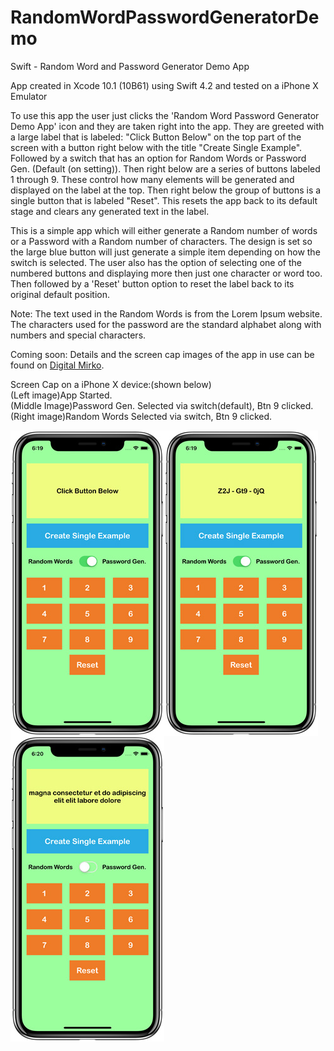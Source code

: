 # RandomWordPasswordGeneratorDemo

Swift - Random Word and Password Generator Demo App

App created in Xcode 10.1 (10B61) using Swift 4.2 and tested on a iPhone X Emulator

To use this app the user just clicks the 'Random Word Password Generator Demo App' icon and they are taken right into the app. 
They are greeted with a large label that is labeled: "Click Button Below" on the top part of the screen with a button right 
below with the title "Create Single Example". Followed by a switch that has an option for Random Words or Password Gen.
(Default (on setting)). Then right below are a series of buttons labeled 1 through 9. These control how many elements will
be generated and displayed on the label at the top. Then right below the group of buttons is a single button that is labeled
"Reset". This resets the app back to its default stage and clears any generated text in the label.

This is a simple app which will either generate a Random number of words or a Password with a Random number of characters.
The design is set so the large blue button will just generate a simple item depending on how the switch is selected. The user
also has the option of selecting one of the numbered buttons and displaying more then just one character or word too. Then
followed by a 'Reset' button option to reset the label back to its original default position.

Note: The text used in the Random Words is from the Lorem Ipsum website. The characters used for the password are the standard 
alphabet along with numbers and special characters.

Coming soon:
Details and the screen cap images of the app in use can be found on <a href="http://digitalmirko.com/iOSApps.html">Digital Mirko</a>.

Screen Cap on a iPhone X device:(shown below)</br>
(Left image)App Started. <br>
(Middle Image)Password Gen. Selected via switch(default), Btn 9 clicked. <br>
(Right image)Random Words Selected via switch, Btn 9 clicked. <br>
  <p>
  <img align="left" src="https://github.com/digitalMirko/RandomWordPasswordGeneratorDemo/blob/master/RWPG01_App_Started_on_iPhone-X.jpg?raw=true" width="246"/>
  <img align="left" src="https://github.com/digitalMirko/RandomWordPasswordGeneratorDemo/blob/master/RWPG02_App_Password_Gen_on_iPhone-X.jpg?raw=true" width="246"/>
  <img align="left" src="https://github.com/digitalMirko/RandomWordPasswordGeneratorDemo/blob/master/RWPG03_App_Random_Words_on_iPhone-X.jpg?raw=true" width="246"/>  
  </p>
